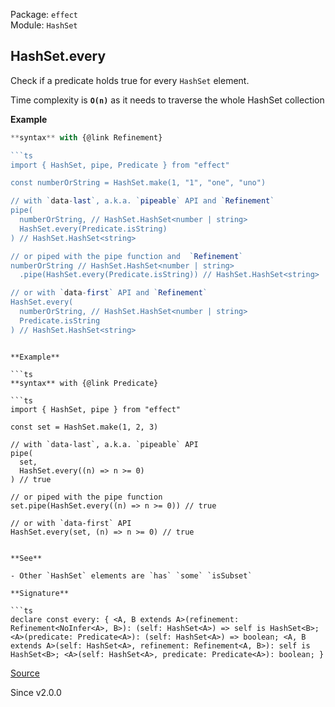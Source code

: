 Package: `effect`<br />
Module: `HashSet`<br />

## HashSet.every

Check if a predicate holds true for every `HashSet` element.

Time complexity is **`O(n)`** as it needs to traverse the whole HashSet
collection

**Example**

```ts
**syntax** with {@link Refinement}

```ts
import { HashSet, pipe, Predicate } from "effect"

const numberOrString = HashSet.make(1, "1", "one", "uno")

// with `data-last`, a.k.a. `pipeable` API and `Refinement`
pipe(
  numberOrString, // HashSet.HashSet<number | string>
  HashSet.every(Predicate.isString)
) // HashSet.HashSet<string>

// or piped with the pipe function and  `Refinement`
numberOrString // HashSet.HashSet<number | string>
  .pipe(HashSet.every(Predicate.isString)) // HashSet.HashSet<string>

// or with `data-first` API and `Refinement`
HashSet.every(
  numberOrString, // HashSet.HashSet<number | string>
  Predicate.isString
) // HashSet.HashSet<string>
```
```

**Example**

```ts
**syntax** with {@link Predicate}

```ts
import { HashSet, pipe } from "effect"

const set = HashSet.make(1, 2, 3)

// with `data-last`, a.k.a. `pipeable` API
pipe(
  set,
  HashSet.every((n) => n >= 0)
) // true

// or piped with the pipe function
set.pipe(HashSet.every((n) => n >= 0)) // true

// or with `data-first` API
HashSet.every(set, (n) => n >= 0) // true
```
```

**See**

- Other `HashSet` elements are `has` `some` `isSubset`

**Signature**

```ts
declare const every: { <A, B extends A>(refinement: Refinement<NoInfer<A>, B>): (self: HashSet<A>) => self is HashSet<B>; <A>(predicate: Predicate<A>): (self: HashSet<A>) => boolean; <A, B extends A>(self: HashSet<A>, refinement: Refinement<A, B>): self is HashSet<B>; <A>(self: HashSet<A>, predicate: Predicate<A>): boolean; }
```

[Source](https://github.com/Effect-TS/effect/tree/main/packages/effect/src/HashSet.ts#L757)

Since v2.0.0